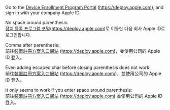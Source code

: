 Go to the [Device Enrollment Program Portal](https://deploy.apple.com) (https://deploy.apple.com), and sign in with your company Apple ID.

No space around parenthesis:  
[장치 등록 프로그램 포털](https://deploy.apple.com)(https://deploy.apple.com)로 이동한 다음 회사 Apple ID로 로그인합니다.

Comma after parenthesis:  
前往[裝置註冊方案入口網站](https://deploy.apple.com) (https://deploy.apple.com)，並使用公司的 Apple ID 登入。

Even adding escaped char before closing parenthesis does not work:  
前往[裝置註冊方案入口網站](https://deploy.apple.com) (https://deploy.apple.com\)，並使用公司的 Apple ID 登入。

It only seems to work if you enter space around parenthesis:  
前往[裝置註冊方案入口網站](https://deploy.apple.com) (https://deploy.apple.com) 並使用公司的 Apple ID 登入。
